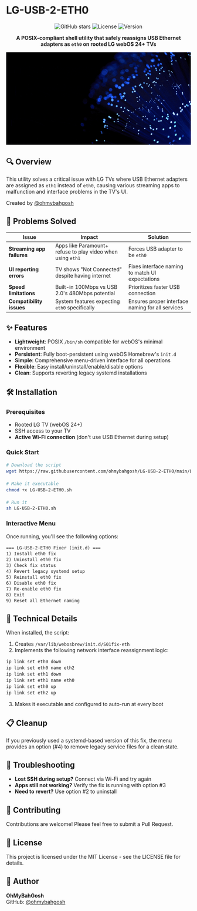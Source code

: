 # LG-USB-2-ETH0 

<div align="center">
  
  ![GitHub stars](https://img.shields.io/github/stars/ohmybahgosh/LG-USB-2-ETH0?style=social)
  ![License](https://img.shields.io/badge/license-MIT-blue)
  ![Version](https://img.shields.io/badge/version-1.0-brightgreen)
  
  **A POSIX-compliant shell utility that safely reassigns USB Ethernet adapters as `eth0` on rooted LG webOS 24+ TVs**
  
  <img src="https://raw.githubusercontent.com/ohmybahgosh/LG-USB-2-ETH0/refs/heads/main/USB-2-ETH0-BANNER.gif" alt="LG webOS USB Ethernet header image" />
</div>

## 🔍 Overview

This utility solves a critical issue with LG TVs where USB Ethernet adapters are assigned as `eth1` instead of `eth0`, causing various streaming apps to malfunction and interface problems in the TV's UI.

Created by [@ohmybahgosh](https://github.com/ohmybahgosh)

## 🚨 Problems Solved

| Issue | Impact | Solution |
|-------|--------|----------|
| **Streaming app failures** | Apps like Paramount+ refuse to play video when using `eth1` | Forces USB adapter to be `eth0` |
| **UI reporting errors** | TV shows "Not Connected" despite having internet | Fixes interface naming to match UI expectations |
| **Speed limitations** | Built-in 100Mbps vs USB 2.0's 480Mbps potential | Prioritizes faster USB connection |
| **Compatibility issues** | System features expecting `eth0` specifically | Ensures proper interface naming for all services |

## ✨ Features

- **Lightweight**: POSIX `/bin/sh` compatible for webOS's minimal environment
- **Persistent**: Fully boot-persistent using webOS Homebrew's `init.d`
- **Simple**: Comprehensive menu-driven interface for all operations
- **Flexible**: Easy install/uninstall/enable/disable options
- **Clean**: Supports reverting legacy systemd installations

## 🛠️ Installation

### Prerequisites
- Rooted LG TV (webOS 24+)
- SSH access to your TV
- **Active Wi-Fi connection** (don't use USB Ethernet during setup)

### Quick Start

```bash
# Download the script
wget https://raw.githubusercontent.com/ohmybahgosh/LG-USB-2-ETH0/main/LG-USB-2-ETH0.sh

# Make it executable
chmod +x LG-USB-2-ETH0.sh

# Run it
sh LG-USB-2-ETH0.sh
```

### Interactive Menu

Once running, you'll see the following options:

```
=== LG-USB-2-ETH0 Fixer (init.d) ===
1) Install eth0 fix
2) Uninstall eth0 fix
3) Check fix status
4) Revert legacy systemd setup
5) Reinstall eth0 fix
6) Disable eth0 fix
7) Re-enable eth0 fix
8) Exit
9) Reset all Ethernet naming
```

## 🔧 Technical Details

When installed, the script:

1. Creates `/var/lib/webosbrew/init.d/S01fix-eth`
2. Implements the following network interface reassignment logic:

```bash
ip link set eth0 down
ip link set eth0 name eth2
ip link set eth1 down
ip link set eth1 name eth0
ip link set eth0 up
ip link set eth2 up
```

3. Makes it executable and configured to auto-run at every boot

## 📋 Cleanup

If you previously used a systemd-based version of this fix, the menu provides an option (#4) to remove legacy service files for a clean state.

## 🐛 Troubleshooting

- **Lost SSH during setup?** Connect via Wi-Fi and try again
- **Apps still not working?** Verify the fix is running with option #3
- **Need to revert?** Use option #2 to uninstall

## 🤝 Contributing

Contributions are welcome! Please feel free to submit a Pull Request.

## 📄 License

This project is licensed under the MIT License - see the LICENSE file for details.

## 👤 Author

**OhMyBahGosh**  
GitHub: [@ohmybahgosh](https://github.com/ohmybahgosh) 
